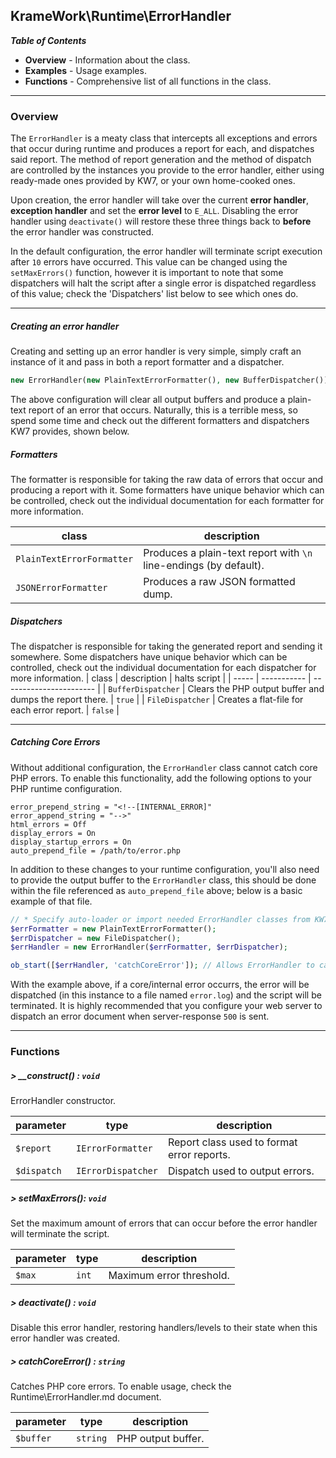 ## KrameWork\Runtime\ErrorHandler

***Table of Contents***
* **Overview** - Information about the class.
* **Examples** - Usage examples.
* **Functions** - Comprehensive list of all functions in the class.

___
### Overview
The `ErrorHandler` is a meaty class that intercepts all exceptions and errors that occur during runtime and produces a report for each, and dispatches said report. The method of report generation and the method of dispatch are controlled by the instances you provide to the error handler, either using ready-made ones provided by KW7, or your own home-cooked ones.

Upon creation, the error handler will take over the current **error handler**, **exception handler** and set the **error level** to `E_ALL`. Disabling the error handler using `deactivate()` will restore these three things back to **before** the error handler was constructed.

In the default configuration, the error handler will terminate script execution after `10` errors have occurred. This value can be changed using the `setMaxErrors()` function, however it is important to note that some dispatchers will halt the script after a single error is dispatched regardless of this value; check the 'Dispatchers' list below to see which ones do.
___
##### Creating an error handler
Creating and setting up an error handler is very simple, simply craft an instance of it and pass in both a report formatter and a dispatcher.
```php
new ErrorHandler(new PlainTextErrorFormatter(), new BufferDispatcher());
```
The above configuration will clear all output buffers and produce a plain-text report of an error that occurs. Naturally, this is a terrible mess, so spend some time and check out the different formatters and dispatchers KW7 provides, shown below.
##### Formatters
The formatter is responsible for taking the raw data of errors that occur and producing a report with it. Some formatters have unique behavior which can be controlled, check out the individual documentation for each formatter for more information.

| class | description |
| ----- | ----------- |
| `PlainTextErrorFormatter` | Produces a plain-text report with `\n` line-endings (by default). |
| `JSONErrorFormatter` | Produces a raw JSON formatted dump. |
##### Dispatchers
The dispatcher is responsible for taking the generated report and sending it somewhere. Some dispatchers have unique behavior which can be controlled, check out the individual documentation for each dispatcher for more information.
| class | description | halts script |
| ----- | ----------- | ----------------------- |
| `BufferDispatcher` | Clears the PHP output buffer and dumps the report there. | `true` |
| `FileDispatcher` | Creates a flat-file for each error report. | `false` |
___
##### Catching Core Errors
Without additional configuration, the `ErrorHandler` class cannot catch core PHP errors. To enable this functionality, add the following options to your PHP runtime configuration.
```
error_prepend_string = "<!--[INTERNAL_ERROR]"
error_append_string = "-->"
html_errors = Off
display_errors = On
display_startup_errors = On
auto_prepend_file = /path/to/error.php
```
In addition to these changes to your runtime configuration, you'll also need to provide the output buffer to the `ErrorHandler` class, this should be done within the file referenced as `auto_prepend_file` above; below is a basic example of that file.
```php
// * Specify auto-loader or import needed ErrorHandler classes from KW7 here.
$errFormatter = new PlainTextErrorFormatter();
$errDispatcher = new FileDispatcher();
$errHandler = new ErrorHandler($errFormatter, $errDispatcher);

ob_start([$errHandler, 'catchCoreError']); // Allows ErrorHandler to catch core errors.
```
With the example above, if a core/internal error occurrs, the error will be dispatched (in this instance to a file named `error.log`) and the script will be terminated. It is highly recommended that you configure your web server to dispatch an error document when server-response `500` is sent.
___
### Functions
##### > __construct() : `void`
ErrorHandler constructor.

parameter | type | description
--- | --- | ---
`$report` | `IErrorFormatter` | Report class used to format error reports.
`$dispatch` | `IErrorDispatcher` | Dispatch used to output errors.

##### > setMaxErrors(): `void`
Set the maximum amount of errors that can occur before the error handler will terminate the script.

parameter | type | description
--- | --- | ---
`$max` | `int` | Maximum error threshold.

##### > deactivate() : `void`
Disable this error handler, restoring handlers/levels to their state when this error handler was created.
##### > catchCoreError() : `string`
Catches PHP core errors. To enable usage, check the Runtime\ErrorHandler.md document.

parameter | type | description
--- | --- | ---
`$buffer` | `string` | PHP output buffer.